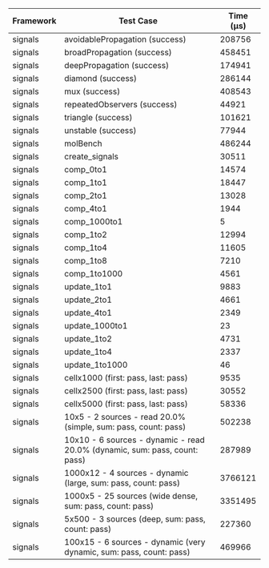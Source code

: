 | Framework | Test Case | Time (μs) |
| --- | --- | --- |
| signals | avoidablePropagation (success) | 208756 |
| signals | broadPropagation (success) | 458451 |
| signals | deepPropagation (success) | 174941 |
| signals | diamond (success) | 286144 |
| signals | mux (success) | 408543 |
| signals | repeatedObservers (success) | 44921 |
| signals | triangle (success) | 101621 |
| signals | unstable (success) | 77944 |
| signals | molBench | 486244 |
| signals | create_signals | 30511 |
| signals | comp_0to1 | 14574 |
| signals | comp_1to1 | 18447 |
| signals | comp_2to1 | 13028 |
| signals | comp_4to1 | 1944 |
| signals | comp_1000to1 | 5 |
| signals | comp_1to2 | 12994 |
| signals | comp_1to4 | 11605 |
| signals | comp_1to8 | 7210 |
| signals | comp_1to1000 | 4561 |
| signals | update_1to1 | 9883 |
| signals | update_2to1 | 4661 |
| signals | update_4to1 | 2349 |
| signals | update_1000to1 | 23 |
| signals | update_1to2 | 4731 |
| signals | update_1to4 | 2337 |
| signals | update_1to1000 | 46 |
| signals | cellx1000 (first: pass, last: pass) | 9535 |
| signals | cellx2500 (first: pass, last: pass) | 30552 |
| signals | cellx5000 (first: pass, last: pass) | 58336 |
| signals | 10x5 - 2 sources - read 20.0% (simple, sum: pass, count: pass) | 502238 |
| signals | 10x10 - 6 sources - dynamic - read 20.0% (dynamic, sum: pass, count: pass) | 287989 |
| signals | 1000x12 - 4 sources - dynamic (large, sum: pass, count: pass) | 3766121 |
| signals | 1000x5 - 25 sources (wide dense, sum: pass, count: pass) | 3351495 |
| signals | 5x500 - 3 sources (deep, sum: pass, count: pass) | 227360 |
| signals | 100x15 - 6 sources - dynamic (very dynamic, sum: pass, count: pass) | 469966 |
